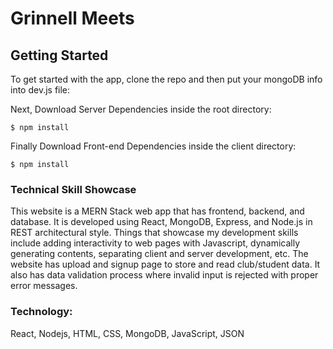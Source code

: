 # Grinnell Meets

## Getting Started

To get started with the app, clone the repo and then put your mongoDB info into dev.js file:

Next, Download Server Dependencies inside the root directory:

```
$ npm install
```

Finally Download Front-end Dependencies inside the client directory:

```
$ npm install
```

### Technical Skill Showcase

This website is a MERN Stack web app that has frontend, backend, and database. It is developed using React, MongoDB, Express, and Node.js in REST architectural style. Things that showcase my development skills include adding interactivity to web pages with Javascript, dynamically generating contents, separating client and server development, etc. The website has upload and signup page to store and read club/student data. It also has data validation process where invalid input is rejected with proper error messages.

### Technology: 

React, Nodejs, HTML, CSS, MongoDB, JavaScript, JSON



